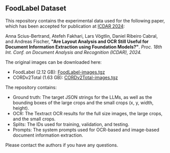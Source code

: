 ## FoodLabel Dataset

This repository contains the experimental data used for the following paper, which has been accepted for publication at [ICDAR 2024](https://icdar2024.net):

Anna Scius-Bertrand, Atefeh Fakhari, Lars Vögtlin, Daniel Ribeiro Cabral, and Andreas Fischer, **"Are Layout Analysis and OCR Still Useful for Document Information Extraction using Foundation Models?"**. *Proc. 18th Int. Conf. on Document Analysis and Recognition (ICDAR), 2024.*

The original images can be downloaded here:

* FoodLabel (2.12 GB): [FoodLabel-images.tgz](https://www.dropbox.com/scl/fi/sm16j872r51rg1gfyafyg/FoodLabel-images.tgz?rlkey=g1pjtx85xs1bsdm1vug23kgla&dl=1)
* CORDv2Total (1.63 GB): [CORDv2Total-images.tgz](https://www.dropbox.com/scl/fi/h92hyc2yp7m2rgqfmc8zl/CORDv2Total-images.tgz?rlkey=dsp2c1q5ag1unm7v5sof0f9x1&dl=1)

The repository contains:

* Ground truth: The target JSON strings for the LLMs, as well as the bounding boxes of the large crops and the small crops (x, y, width, height).
* OCR: The Textract OCR results for the full size images, the large crops, and the small crops.
* Splits: The IDs used for training, validation, and testing.
* Prompts: The system prompts used for OCR-based and image-based document information extraction.

Please contact the authors if you have any questions.